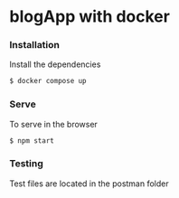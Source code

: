 # blogApp with docker

### Installation

Install the dependencies

```sh
$ docker compose up
```

### Serve

To serve in the browser

```sh
$ npm start
```

### Testing

Test files are located in the postman folder
